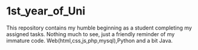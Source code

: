 # 1st_year_of_Uni
This repository contains my humble beginning as a student completing my assigned tasks. Nothing much to see, just a friendly reminder of my immature code. Web(html,css,js,php,mysql),Python and a bit Java.
